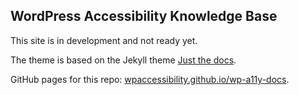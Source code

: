 ## WordPress Accessibility Knowledge Base

This site is in development and not ready yet.


The theme is based on the Jekyll theme [Just the docs](https://just-the-docs.github.io/just-the-docs/).

GitHub pages for this repo: [wpaccessibility.github.io/wp-a11y-docs](https://wpaccessibility.github.io/wp-a11y-docs/).

